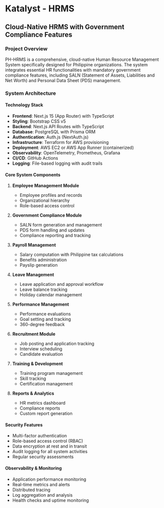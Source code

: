 # Katalyst - HRMS
## Cloud-Native HRMS with Government Compliance Features

### Project Overview

PH-HRMS is a comprehensive, cloud-native Human Resource Management System specifically designed for Philippine organizations. The system integrates essential HR functionalities with mandatory government compliance features, including SALN (Statement of Assets, Liabilities and Net Worth) and Personal Data Sheet (PDS) management.

### System Architecture

#### Technology Stack
- **Frontend**: Next.js 15 (App Router) with TypeScript
- **Styling**: Bootstrap CSS v5
- **Backend**: Next.js API Routes with TypeScript
- **Database**: PostgreSQL with Prisma ORM
- **Authentication**: Auth.js (NextAuth.js)
- **Infrastructure**: Terraform for AWS provisioning
- **Deployment**: AWS EC2 or AWS App Runner (containerized)
- **Observability**: OpenTelemetry, Prometheus, Grafana
- **CI/CD**: GitHub Actions
- **Logging**: File-based logging with audit trails

#### Core System Components

1. **Employee Management Module**
   - Employee profiles and records
   - Organizational hierarchy
   - Role-based access control

2. **Government Compliance Module**
   - SALN form generation and management
   - PDS form handling and updates
   - Compliance reporting and tracking

3. **Payroll Management**
   - Salary computation with Philippine tax calculations
   - Benefits administration
   - Payslip generation

4. **Leave Management**
   - Leave application and approval workflow
   - Leave balance tracking
   - Holiday calendar management

5. **Performance Management**
   - Performance evaluations
   - Goal setting and tracking
   - 360-degree feedback

6. **Recruitment Module**
   - Job posting and application tracking
   - Interview scheduling
   - Candidate evaluation

7. **Training & Development**
   - Training program management
   - Skill tracking
   - Certification management

8. **Reports & Analytics**
   - HR metrics dashboard
   - Compliance reports
   - Custom report generation

#### Security Features
- Multi-factor authentication
- Role-based access control (RBAC)
- Data encryption at rest and in transit
- Audit logging for all system activities
- Regular security assessments

#### Observability & Monitoring
- Application performance monitoring
- Real-time metrics and alerts
- Distributed tracing
- Log aggregation and analysis
- Health checks and uptime monitoring